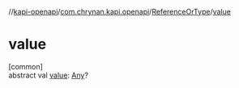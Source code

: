 //[kapi-openapi](../../../index.md)/[com.chrynan.kapi.openapi](../index.md)/[ReferenceOrType](index.md)/[value](value.md)

# value

[common]\
abstract val [value](value.md): [Any](https://kotlinlang.org/api/latest/jvm/stdlib/kotlin/-any/index.html)?
